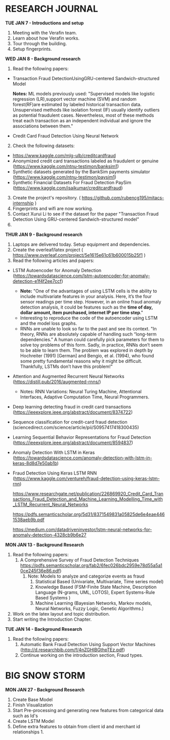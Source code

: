 # RESEARCH JOURNAL

**TUE JAN 7 - Introductions and setup**

1. Meeting with the Verafin team.
2. Learn about how Verafin works.
3. Tour through the building. 
4. Setup fingerprints.

**WED JAN 8 - Background research**

1. Read the following papers:
  -  Transaction Fraud DetectionUsingGRU-centered Sandwich-structured Model

      **Notes:**
      ML models previously used: "Supervised  models  like logistic regression (LR),support vector machine (SVM) and random forest(RF)are  estimated  by  labeled  historical  transaction data. Unsupervised methods like isolation forest (IF) usually identify outliers as potential  fraudulent  cases. Nevertheless, most of these methods treat each transaction as an   independent   individual   and   ignore   the   associations between them." 

  - Credit Card Fraud Detection Using Neural Network

2. Check the following datasets:
  - https://www.kaggle.com/mlg-ulb/creditcardfraud
  - Anonymized credit card transactions labeled as fraudulent or genuine (https://www.kaggle.com/ntnu-testimon/banksim1)
  - Synthetic datasets generated by the BankSim payments simulator (https://www.kaggle.com/ntnu-testimon/paysim1) 
  - Synthetic Financial Datasets For Fraud Detection PaySim (https://www.kaggle.com/isaikumar/creditcardfraud)
3. Create the project's repository. (  https://github.com/rubencg195/mitacs-internship  )
4. Fingerprints and wifi are now working.
5. Contact Xurui Li to see if the dataset for the paper "Transaction Fraud Detection Using GRU-centered Sandwich-structured model"
6. 

**THUR JAN 9 - Background research**

1. Laptops are delivered today. Setup equipment and dependencies.
2. Create the overleaf/latex project ( https://www.overleaf.com/project/5e1615e61c61b600015b25f1 )
3. Read the following articles and papers:
  - LSTM Autoencoder for Anomaly Detection (https://towardsdatascience.com/lstm-autoencoder-for-anomaly-detection-e1f4f2ee7ccf)
    - **Note:** "One of the advantages of using LSTM cells is the ability to include multivariate features in your analysis. Here, it’s the four sensor readings per time step. However, in an online fraud anomaly detection analysis, it could be features such as the **time of day, dollar amount, item purchased, internet IP per time step**."  
    - Interesting to reproduce the code of the autoencoder using LSTM and the model loss graphs.
    - RNNs are unable to look so far to the past and see its context. "In theory, RNNs are absolutely capable of handling such “long-term dependencies.” A human could carefully pick parameters for them to solve toy problems of this form. Sadly, in practice, RNNs don’t seem to be able to learn them. The problem was explored in depth by Hochreiter (1991) [German] and Bengio, et al. (1994), who found some pretty fundamental reasons why it might be difficult. Thankfully, LSTMs don’t have this problem!"
  - Attention and Augmented Recurrent Neural Networks (https://distill.pub/2016/augmented-rnns/)
    - Notes: RNN Variations: Neural Turing Machine, Attentional Interfaces, Adaptive Computation Time, Neural Programmers.
  
  - Deep learning detecting fraud in credit card transactions (https://ieeexplore.ieee.org/abstract/document/8374722)
  
  - Sequence classification for credit-card fraud detection (sciencedirect.com/science/article/pii/S0957417418300435)

  -  Learning Sequential Behavior Representations for Fraud Detection (https://ieeexplore.ieee.org/abstract/document/8594837)

  - Anomaly Detection With LSTM in Keras (https://towardsdatascience.com/anomaly-detection-with-lstm-in-keras-8d8d7e50ab1b)

  - Fraud Detection Using Keras LSTM RNN (https://www.kaggle.com/ventureh/fraud-detection-using-keras-lstm-rnn)

    https://www.researchgate.net/publication/226869920_Credit_Card_Transactions_Fraud_Detection_and_Machine_Learning_Modelling_Time_with_LSTM_Recurrent_Neural_Networks

    https://pdfs.semanticscholar.org/5d31/8371549831a05825de6e4eae4461538aeb9b.pdf

    https://medium.com/datadriveninvestor/lstm-neural-networks-for-anomaly-detection-4328cb9b6e27

**MON JAN 13 - Background Research**

1. Read the following papers:
   1.  A Comprehensive Survey of Fraud Detection Techniques https://pdfs.semanticscholar.org/fab2/6fec026bdc2959e78d55a5a10ce245f36e86.pdf)
       1.   Note: Models to analyze and categorize events as fraud
            1.   Statistical Based (Univariate, Multivariate, Time series model)
            2.   Knowledge Based (FSM-Finite State Machine, Description Language (N-grams, UML, LOTOS), Expert Systems-Rule Based Systems )
            3.   Machine Learning (Bayesian Networks, Markov models, Neural Networks, Fuzzy Logic, Genetic Algorithms.)
2. Work on the latex layout and topic distribution.
3. Start writing the Introduction Chapter.

**TUE JAN 14 - Background Research**
1. Read the following papers:
   1.  Automatic Bank Fraud Detection Using Support Vector Machines (http://d.researchbib.com/f/4nZGHlBGthpTEz.pdf)
   2.  Continue working on the introduction section, Fraud types.


# BIG SNOW STORM

**MON JAN 27 - Background Research**
1. Create Base Model
2. Finish Visualization
3. Start Pre-processing and generating new features from categorical data such as Id's
4. Create LSTM Model
5. Define extra features to obtain from client id and merchant id relationships
   1. 